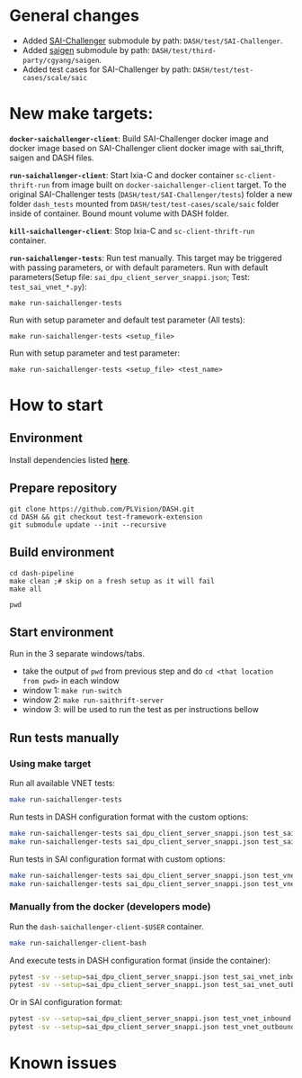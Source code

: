 # General changes
* Added [SAI-Challenger](https://github.com/opencomputeproject/SAI-Challenger.OCP) submodule by path: `DASH/test/SAI-Challenger`.
* Added [saigen](https://github.com/mgheorghe/cgyang) submodule by path: `DASH/test/third-party/cgyang/saigen`.
* Added test cases for SAI-Challenger by path: `DASH/test/test-cases/scale/saic`

# New make targets:
**`docker-saichallenger-client`**: Build SAI-Challenger docker image and docker image based on SAI-Challenger client docker image with sai_thrift, saigen and DASH files.

**`run-saichallenger-client`**: Start Ixia-C and docker container `sc-client-thrift-run` from image built on `docker-saichallenger-client` target. To the original SAI-Challenger tests (`DASH/test/SAI-Challenger/tests`) folder a new folder `dash_tests` mounted from `DASH/test/test-cases/scale/saic` folder inside of container. Bound mount volume with DASH folder.

**`kill-saichallenger-client`**: Stop Ixia-C and `sc-client-thrift-run` container.

**`run-saichallenger-tests`**: Run test manually. This target may be triggered with passing parameters, or with default parameters.
Run with default parameters(Setup file: `sai_dpu_client_server_snappi.json`; Test: `test_sai_vnet_*.py`):
```
make run-saichallenger-tests
```

Run with setup parameter and default test parameter (All tests):
```
make run-saichallenger-tests <setup_file>
```

Run with setup parameter and test parameter:
```
make run-saichallenger-tests <setup_file> <test_name>
```

# How to start

## Environment
Install dependencies listed [**here**](../../dash-pipeline/README.md#prerequisites).

## Prepare repository
```
git clone https://github.com/PLVision/DASH.git
cd DASH && git checkout test-framework-extension
git submodule update --init --recursive
```

## Build environment
```
cd dash-pipeline
make clean ;# skip on a fresh setup as it will fail
make all

pwd
```

## Start environment
Run in the 3 separate windows/tabs.
- take the output of `pwd` from previous step and do `cd <that location from pwd>` in each window
- window 1: `make run-switch`
- window 2: `make run-saithrift-server`
- window 3: will be used to run the test as per instructions bellow

## Run tests manually

### Using make target
Run all available VNET tests:
```sh
make run-saichallenger-tests
```

Run tests in DASH configuration format with the custom options:
```sh
make run-saichallenger-tests sai_dpu_client_server_snappi.json test_sai_vnet_inbound.py
make run-saichallenger-tests sai_dpu_client_server_snappi.json test_sai_vnet_outbound.py
```

Run tests in SAI configuration format with custom options:
```sh
make run-saichallenger-tests sai_dpu_client_server_snappi.json test_vnet_inbound.py
make run-saichallenger-tests sai_dpu_client_server_snappi.json test_vnet_outbound.py
```

### Manually from the docker (developers mode)
Run the `dash-saichallenger-client-$USER` container.
```sh
make run-saichallenger-client-bash
```

And execute tests in DASH configuration format (inside the container):
```sh
pytest -sv --setup=sai_dpu_client_server_snappi.json test_sai_vnet_inbound.py
pytest -sv --setup=sai_dpu_client_server_snappi.json test_sai_vnet_outbound.py
```

Or in SAI configuration format:
```sh
pytest -sv --setup=sai_dpu_client_server_snappi.json test_vnet_inbound.py
pytest -sv --setup=sai_dpu_client_server_snappi.json test_vnet_outbound.py
```

# Known issues
